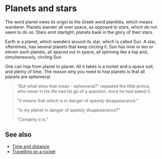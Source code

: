 # Planets and stars

The word planet owes its origin to the Greek word planētēs, which means wanderer. Planets wander all over space, as opposed to stars, which do not seem to do so. Stars emit starlight; planets bask in the glory of their stars.

Earth is a planet, which wanders around its star, which is called Sun. A star, oftentimes, has several planets that keep circling it. Sun has nine or ten or eleven such planets, all spaced out in space, all spinning like a top and, simultaneously, circling Sun.

One can hop from planet to planet. All it takes is a rocket and a space suit, and plenty of time. The reason why you need to hop planets is that all planets are ephemeral.

> 
> "But what does that mean - ephemeral?" repeated the little prince, who never in his life had let go of a question, once he had asked it.
>
> "It means that which is in danger of speedy disappearance."
>
> "Is my planet in danger of speedy disappearance?"
>
> "Certainly it is."

## See also

-  [Time and distance](time_distance.md)
-  [Travelling on a rocket](rockets_travelling.md)

